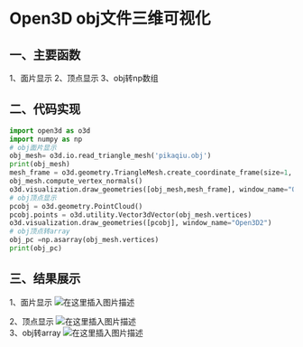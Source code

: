 # Open3D obj文件三维可视化

## 一、主要函数

1、面片显示
 2、顶点显示
 3、obj转np数组

## 二、代码实现

```python
import open3d as o3d
import numpy as np
# obj面片显示
obj_mesh= o3d.io.read_triangle_mesh('pikaqiu.obj')
print(obj_mesh)
mesh_frame = o3d.geometry.TriangleMesh.create_coordinate_frame(size=1, origin=[0, 0, 0])#添加坐标系
obj_mesh.compute_vertex_normals()
o3d.visualization.draw_geometries([obj_mesh,mesh_frame], window_name="Open3D1")
# obj顶点显示
pcobj = o3d.geometry.PointCloud()
pcobj.points = o3d.utility.Vector3dVector(obj_mesh.vertices)
o3d.visualization.draw_geometries([pcobj], window_name="Open3D2")
# obj顶点转array
obj_pc =np.asarray(obj_mesh.vertices)
print(obj_pc)
```

## 三、结果展示

1、面片显示
 ![在这里插入图片描述](https://img-blog.csdnimg.cn/20201208205345463.png?x-oss-process=image/watermark,type_ZmFuZ3poZW5naGVpdGk,shadow_10,text_aHR0cHM6Ly9ibG9nLmNzZG4ubmV0L3FxXzM2Njg2NDM3,size_16,color_FFFFFF,t_70)

2、顶点显示
 ![在这里插入图片描述](https://img-blog.csdnimg.cn/20201208204334563.png?x-oss-process=image/watermark,type_ZmFuZ3poZW5naGVpdGk,shadow_10,text_aHR0cHM6Ly9ibG9nLmNzZG4ubmV0L3FxXzM2Njg2NDM3,size_16,color_FFFFFF,t_70)  
 3、obj转array
 ![在这里插入图片描述](https://img-blog.csdnimg.cn/20201208204422538.png?x-oss-process=image/watermark,type_ZmFuZ3poZW5naGVpdGk,shadow_10,text_aHR0cHM6Ly9ibG9nLmNzZG4ubmV0L3FxXzM2Njg2NDM3,size_16,color_FFFFFF,t_70)
